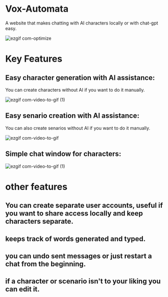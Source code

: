 # Vox-Automata

A website that makes chatting with AI characters locally or with chat-gpt easy.

![ezgif com-optimize](https://github.com/jediknight813/Vox-Automata/assets/17935336/a12b880e-4d97-4ae0-836c-4de1211dc56e)


# Key Features

## Easy character generation with AI assistance:
You can create characters without AI if you want to do it manually.

![ezgif com-video-to-gif (1)](https://github.com/jediknight813/Vox-Automata/assets/17935336/b96406f4-ed65-42a8-8a6b-a1c6527cc44e)


## Easy senario creation with AI assistance:
You can also create senarios without AI if you want to do it manually.

![ezgif com-video-to-gif](https://github.com/jediknight813/Vox-Automata/assets/17935336/34b85f7f-263f-4749-b0f8-878573bf53ab)


## Simple chat window for characters:

![ezgif com-video-to-gif (1)](https://github.com/jediknight813/Vox-Automata/assets/17935336/07a0207e-e6ef-4a8e-8229-7035d35c34d6)

# other features

## You can create separate user accounts, useful if you want to share access locally and keep characters separate.
## keeps track of words generated and typed.
## you can undo sent messages or just restart a chat from the beginning.
## if a character or scenario isn't to your liking you can edit it.

